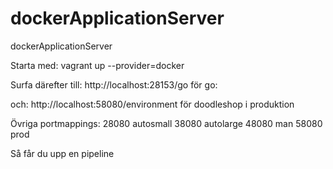 dockerApplicationServer
=======================

dockerApplicationServer

Starta med:
vagrant up --provider=docker

Surfa därefter till:
  http://localhost:28153/go för go:

och:
 http://localhost:58080/environment för doodleshop i produktion

Övriga portmappings:
 28080 autosmall
 38080 autolarge
 48080 man
 58080 prod

Så får du upp en pipeline
